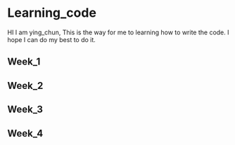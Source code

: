 # Learning_code

HI I am ying_chun, This is the way for me to learning how to write the code. I hope I can do my best to do it.

Week_1
------
Week_2
------
Week_3
------
Week_4
------
